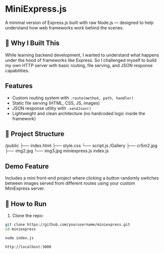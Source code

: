 # MiniExpress.js

A minimal version of Express.js built with raw Node.js — designed to help understand how web frameworks work behind the scenes.

## 🚀 Why I Built This

While learning backend development, I wanted to understand what happens under the hood of frameworks like Express. So I challenged myself to build my own HTTP server with basic routing, file serving, and JSON response capabilities.

##  Features

- Custom routing system with `.route(method, path, handler)`
- Static file serving (HTML, CSS, JS, images)
- JSON response utility with `.sendJson()`
- Lightweight and clean architecture (no hardcoded logic inside the framework)

## 📂 Project Structure

/public
├── index.html
├── style.css
└── script.js
/Gallery
├── cr5m2.jpg
├── img2.jpg
└── img3.jpg
miniexpress.js
index.js

##  Demo Feature

Includes a mini front-end project where clicking a button randomly switches between images served from different routes using your custom MiniExpress server.

## 🧪 How to Run

1. Clone the repo:

```bash
git clone https://github.com/yourusername/miniexpress.git
cd miniexpress

node index.js

http://localhost:3000

